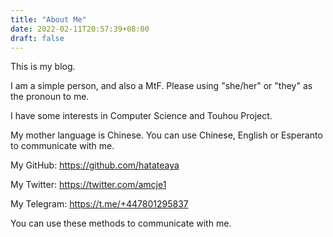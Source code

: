 ```yaml
---
title: "About Me"
date: 2022-02-11T20:57:39+08:00
draft: false
---
```


This is my blog.

I am a simple person, and also a MtF. Please using "she/her" or "they" as the pronoun to me.

I have some interests in Computer Science and Touhou Project.

My mother language is Chinese. You can use Chinese, English or Esperanto to communicate with me.

My GitHub: <https://github.com/hatateaya>

My Twitter: <https://twitter.com/amcje1>

My Telegram: <https://t.me/+447801295837>

You can use these methods to communicate with me.
